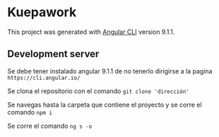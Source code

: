 # Kuepawork

This project was generated with [Angular CLI](https://github.com/angular/angular-cli) version 9.1.1.

## Development server

Se debe tener instalado angular 9.1.1 de no tenerlo dirigirse a la pagina `https://cli.angular.io/`

Se clona el repositorio con el comando `git clone 'dirección'`

Se navegas hasta la carpeta que contiene el proyecto y se corre el comando `npm i`

Se corre el comando `ng s -o`
